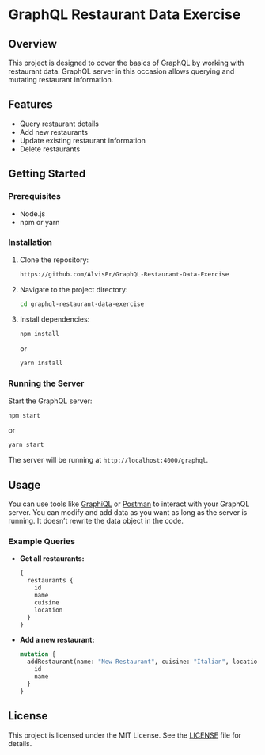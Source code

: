 # GraphQL Restaurant Data Exercise

## Overview
This project is designed to cover the basics of GraphQL by working with restaurant data. GraphQL server in this occasion allows querying and mutating restaurant information.

## Features
- Query restaurant details
- Add new restaurants
- Update existing restaurant information
- Delete restaurants

## Getting Started

### Prerequisites
- Node.js
- npm or yarn

### Installation
1. Clone the repository:
    ```bash
    https://github.com/AlvisPr/GraphQL-Restaurant-Data-Exercise
    ```
2. Navigate to the project directory:
    ```bash
    cd graphql-restaurant-data-exercise
    ```
3. Install dependencies:
    ```bash
    npm install
    ```
    or
    ```bash
    yarn install
    ```

### Running the Server
Start the GraphQL server:
```bash
npm start
```
or
```bash
yarn start
```

The server will be running at `http://localhost:4000/graphql`.

## Usage
You can use tools like [GraphiQL](https://github.com/graphql/graphiql) or [Postman](https://www.postman.com/) to interact with your GraphQL server. You can modify and add data as you want as long as the server is running. It doesn’t rewrite the data object in the code.

### Example Queries
- **Get all restaurants:**
    ```graphql
    {
      restaurants {
        id
        name
        cuisine
        location
      }
    }
    ```

- **Add a new restaurant:**
    ```graphql
    mutation {
      addRestaurant(name: "New Restaurant", cuisine: "Italian", location: "New York") {
        id
        name
      }
    }
    ```



## License
This project is licensed under the MIT License. See the [LICENSE](./LICENSE) file for details.


